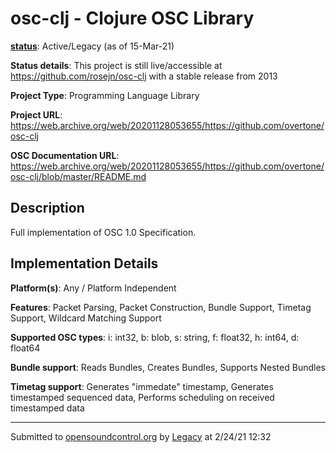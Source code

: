# osc-clj - Clojure OSC Library

**[status](../implementation-status.html)**: Active/Legacy (as of 15-Mar-21)

**Status details**: 
This project is still live/accessible at https://github.com/rosejn/osc-clj with a stable release from 2013

**Project Type**: Programming Language Library

**Project URL**: <https://web.archive.org/web/20201128053655/https://github.com/overtone/osc-clj>

**OSC Documentation URL**: <https://web.archive.org/web/20201128053655/https://github.com/overtone/osc-clj/blob/master/README.md>

## Description

Full implementation of OSC 1.0 Specification.

## Implementation Details

**Platform(s)**: Any / Platform Independent

**Features**: Packet Parsing, Packet Construction, Bundle Support, Timetag Support, Wildcard Matching Support

**Supported OSC types**: i: int32, b: blob, s: string, f: float32, h: int64, d: float64

**Bundle support**: Reads Bundles, Creates Bundles, Supports Nested Bundles

**Timetag support**: Generates "immedate" timestamp, Generates timestamped sequenced data, Performs scheduling on received timestamped data

---
Submitted to [opensoundcontrol.org](https://opensoundcontrol.org) by [Legacy](legacy-site.html) at 2/24/21 12:32
